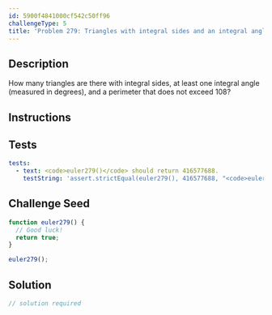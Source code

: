 ```yaml
---
id: 5900f4841000cf542c50ff96
challengeType: 5
title: 'Problem 279: Triangles with integral sides and an integral angle'
---
```


## Description
<section id='description'>
How many triangles are there with integral sides, at least one integral angle (measured in degrees), and a perimeter that does not exceed 108?
</section>

## Instructions
<section id='instructions'>

</section>

## Tests
<section id='tests'>

```yml
tests:
  - text: <code>euler279()</code> should return 416577688.
    testString: 'assert.strictEqual(euler279(), 416577688, "<code>euler279()</code> should return 416577688.");'

```

</section>

## Challenge Seed
<section id='challengeSeed'>

<div id='js-seed'>

```js
function euler279() {
  // Good luck!
  return true;
}

euler279();
```

</div>



</section>

## Solution
<section id='solution'>

```js
// solution required
```
</section>
